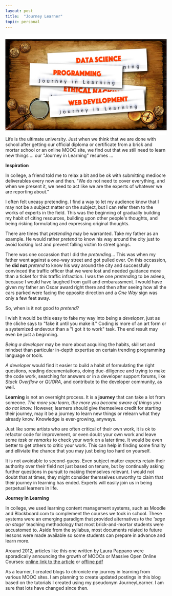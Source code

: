 ```yaml
---
layout: post
title:  "Journey Learner"
topic: personal
---
```


![image of journey in learning logo](/assets/images/jil.jpg) Life is the ultimate university. Just when we think that we are done with school after getting our official diploma or certificate from a brick and mortar school or an online MOOC site, we find out that we still need to learn new things ... our "Journey in Learning" resumes ...


**Inspiration**

In college, a friend told me to relax a bit and be ok with submitting mediocre deliverables every now and then. "We do not need to cover everything, and when we present it, we need to act like we are the experts of whatever we are reporting about." 

I often felt uneasy pretending. I find a way to let my audience know that I may not be a subject matter on the subject, but I can refer them to the works of experts in the field. This was the beginning of gradually building my habit of citing resources, building upon other people's thoughts, and being risking formulating and expressing original thoughts. 

There are times that _pretending_ may be warranted. Take my father as an example. He would rather _pretend_ to know his way around the city just to avoid looking lost and prevent falling victim to street gangs. 

There was one occassion that I did the _pretending_... This was when my father went against a one-way street and got pulled over. On this occassion, he **did not** _pretend_ to know his way around the city and successfully convinced the traffic officer that we were lost and needed guidance more than a ticket for this traffic infraction. I was the one _pretending_ to be asleep, because I would have laughed from guilt and embarassment. I would have given my father an Oscar award right there and then after seeing how all the cars parked were facing the opposite direction and a _One Way_ sign was only a few feet away.  

So, when is it not good to _pretend_?

I wish it would be this easy to fake my way into being a _developer_, just as the cliche says to "fake it until you make it." Coding is more of an art form or a systemized endevour than a "I got it to work" task. The end result may even be just a beginning. 

_Being a developer_ may be more about acquiring the habits, skillset and mindset than particular in-depth expertise on certain trending programming language or tools. 

_A developer_ would find it easier to build a habit of formulating the right questions, reading documentations, doing due-diligence and trying to make the code work, searching for answers or in a developer support forums, like _Stack Overflow_ or _QUORA_, and contribute to the developer community, as well.

**Learning** is not an overnight process. It is a **journey** that can take a lot from someone. _The more you learn, the more you become aware of things you do not know._ However, learners should give themselves credit for starting their journey, may it be a journey to learn new things or relearn what they already know. Knowledge is ever-growing, anyways.  

Just like some artists who are often critical of their own work, it is ok to refactor code for improvement, or even doubt your own work and leave some _task_ or _remarks_ to check your work on a later time. It would be even better to get others to critic your work. This can help in finding some finality and elliviate the chance that you may just being too hard on yourself. 

It is not avoidable to second-guess. Even subject matter experts retain their authority over their field not just based on tenure, but by continually asking further questions in pursuit to making themselves relevant. I would not doubt that at times, they might consider themselves unworthy to claim that their journey in learning has ended. Experts will easily join us in being perpetual learners in life.




**Journey in Learning**

In college, we used learning content management systems, such as Moodle and Blackboard.com to complement the courses we took in school. These systems were an emerging paradigm that provided alternatives to the _'sage on stage'_ teaching methodology that most brick-and-mortar students were accustomed to. Aside from the syllabus, most documents related to future lessons were made available so some students can prepare in advance and learn more.

Around 2012, articles like this one written by Laura Pappano were sporadically announcing the growth of MOOCs or Massive Open Online Courses: [online link to the article](https://www.nytimes.com/2012/11/04/education/edlife/massive-open-online-courses-are-multiplying-at-a-rapid-pace.html) or [offline pdf](/assets/images/resources/moocs.pdf)

As a learner, I created blogs to chronicle my journey in learning from various MOOC sites. I am planning to create updated postings in this blog based on the tutorials I created using my pseudonym JourneyLearner. I am sure that lots have changed since then. 


